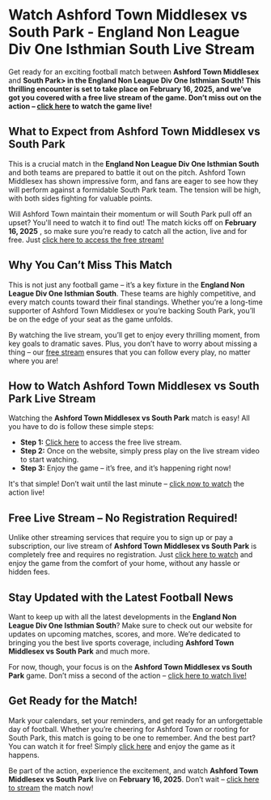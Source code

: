 # Watch Ashford Town Middlesex vs South Park - England Non League Div One Isthmian South Live Stream

Get ready for an exciting football match between **Ashford Town Middlesex** and **South Park\> in the England Non League Div One Isthmian South! This thrilling encounter is set to take place on February 16, 2025, and we’ve got you covered with a free live stream of the game. Don’t miss out on the action – [click here](https://tinyurl.com/livestreamfreeo?st=Ashford+Town+Middlesex+vs+South+Park&si=ghc) to watch the game live!**

## What to Expect from Ashford Town Middlesex vs South Park

This is a crucial match in the **England Non League Div One Isthmian South** and both teams are prepared to battle it out on the pitch. Ashford Town Middlesex has shown impressive form, and fans are eager to see how they will perform against a formidable South Park team. The tension will be high, with both sides fighting for valuable points.

Will Ashford Town maintain their momentum or will South Park pull off an upset? You'll need to watch it to find out! The match kicks off on **February 16, 2025** , so make sure you’re ready to catch all the action, live and for free. Just [click here to access the free stream!](https://tinyurl.com/livestreamfreeo?st=Ashford+Town+Middlesex+vs+South+Park&si=ghc)

## Why You Can’t Miss This Match

This is not just any football game – it’s a key fixture in the **England Non League Div One Isthmian South**. These teams are highly competitive, and every match counts toward their final standings. Whether you’re a long-time supporter of Ashford Town Middlesex or you’re backing South Park, you’ll be on the edge of your seat as the game unfolds.

By watching the live stream, you’ll get to enjoy every thrilling moment, from key goals to dramatic saves. Plus, you don’t have to worry about missing a thing – our [free stream](https://tinyurl.com/livestreamfreeo?st=Ashford+Town+Middlesex+vs+South+Park&si=ghc) ensures that you can follow every play, no matter where you are!

## How to Watch Ashford Town Middlesex vs South Park Live Stream

Watching the **Ashford Town Middlesex vs South Park** match is easy! All you have to do is follow these simple steps:

- **Step 1:** [Click here](https://tinyurl.com/livestreamfreeo?st=Ashford+Town+Middlesex+vs+South+Park&si=ghc) to access the free live stream.
- **Step 2:** Once on the website, simply press play on the live stream video to start watching.
- **Step 3:** Enjoy the game – it’s free, and it’s happening right now!

It's that simple! Don’t wait until the last minute – [click now to watch](https://tinyurl.com/livestreamfreeo?st=Ashford+Town+Middlesex+vs+South+Park&si=ghc) the action live!

## Free Live Stream – No Registration Required!

Unlike other streaming services that require you to sign up or pay a subscription, our live stream of **Ashford Town Middlesex vs South Park** is completely free and requires no registration. Just [click here to watch](https://tinyurl.com/livestreamfreeo?st=Ashford+Town+Middlesex+vs+South+Park&si=ghc) and enjoy the game from the comfort of your home, without any hassle or hidden fees.

## Stay Updated with the Latest Football News

Want to keep up with all the latest developments in the **England Non League Div One Isthmian South**? Make sure to check out our website for updates on upcoming matches, scores, and more. We’re dedicated to bringing you the best live sports coverage, including **Ashford Town Middlesex vs South Park** and much more.

For now, though, your focus is on the **Ashford Town Middlesex vs South Park** game. Don’t miss a second of the action – [click here to watch live!](https://tinyurl.com/livestreamfreeo?st=Ashford+Town+Middlesex+vs+South+Park&si=ghc)

## Get Ready for the Match!

Mark your calendars, set your reminders, and get ready for an unforgettable day of football. Whether you’re cheering for Ashford Town or rooting for South Park, this match is going to be one to remember. And the best part? You can watch it for free! Simply [click here](https://tinyurl.com/livestreamfreeo?st=Ashford+Town+Middlesex+vs+South+Park&si=ghc) and enjoy the game as it happens.

Be part of the action, experience the excitement, and watch **Ashford Town Middlesex vs South Park** live on **February 16, 2025**. Don’t wait – [click here to stream](https://tinyurl.com/livestreamfreeo?st=Ashford+Town+Middlesex+vs+South+Park&si=ghc) the match now!
